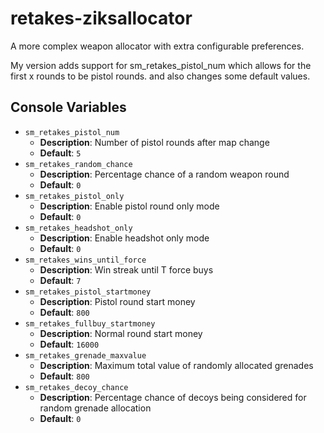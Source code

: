 # retakes-ziksallocator
A more complex weapon allocator with extra configurable preferences.

My version adds support for sm_retakes_pistol_num which allows for the first x rounds to be pistol rounds.
and also changes some default values.

## Console Variables

- `sm_retakes_pistol_num`
  - **Description**: Number of pistol rounds after map change
  - **Default**: `5`
- `sm_retakes_random_chance`
  - **Description**: Percentage chance of a random weapon round
  - **Default**: `0`
- `sm_retakes_pistol_only`
  - **Description**: Enable pistol round only mode
  - **Default**: `0`
- `sm_retakes_headshot_only`
  - **Description**: Enable headshot only mode
  - **Default**: `0`
- `sm_retakes_wins_until_force`
  - **Description**: Win streak until T force buys
  - **Default**: `7`
- `sm_retakes_pistol_startmoney`
  - **Description**: Pistol round start money
  - **Default**: `800`
- `sm_retakes_fullbuy_startmoney`
  - **Description**: Normal round start money
  - **Default**: `16000`
- `sm_retakes_grenade_maxvalue`
  - **Description**: Maximum total value of randomly allocated grenades
  - **Default**: `800`
- `sm_retakes_decoy_chance`
  - **Description**: Percentage chance of decoys being considered for random grenade allocation
  - **Default**: `0`
